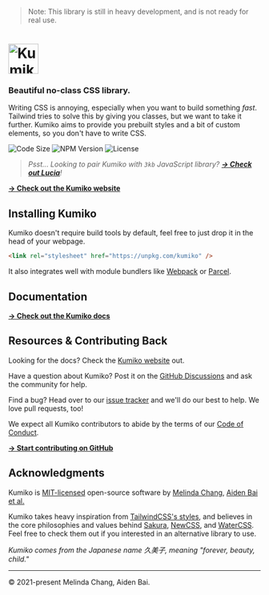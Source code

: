 > Note: This library is still in heavy development, and is not ready for real use.

# <img src="https://raw.githubusercontent.com/melindachang/kumiko/master/.github/assets/logo.svg" height="60" alt="Kumiko Logo" />

### Beautiful no-class CSS library.

Writing CSS is annoying, especially when you want to build something _fast_. Tailwind tries to solve this by giving you classes, but we want to take it further. Kumiko aims to provide you prebuilt styles and a bit of custom elements, so you don't have to write CSS.

![Code Size](https://badgen.net/badgesize/brotli/https/unpkg.com/kumiko?color=EE3F86&labelColor=1D1E32&style=flat-square&label=size) ![NPM Version](https://img.shields.io/npm/v/kumiko?color=EE3F86&labelColor=1D1E32&style=flat-square) ![License](https://badgen.net/github/license/melindachang/kumiko?color=EE3F86&labelColor=1D1E32&style=flat-square)

> _Psst... Looking to pair Kumiko with `3kb` JavaScript library? [**→ Check out Lucia**](https://github.com/aidenybai/lucia)!_

[**→ Check out the Kumiko website**](https://kumiko.netlify.app/)

## Installing Kumiko

Kumiko doesn't require build tools by default, feel free to just drop it in the head of your webpage.

```html
<link rel="stylesheet" href="https://unpkg.com/kumiko" />
```

It also integrates well with module bundlers like [Webpack](https://webpack.js.org/) or [Parcel](https://parceljs.org/).

## Documentation

[**→ Check out the Kumiko docs**](https://kumiko.netlify.app/)

## Resources & Contributing Back

Looking for the docs? Check the [Kumiko website](https://kumiko.netlify.app/) out.

Have a question about Kumiko? Post it on the [GitHub Discussions](https://github.com/melindachang/kumiko/discussions) and ask the community for help.

Find a bug? Head over to our [issue tracker](https://github.com/melindachang/kumiko/issues) and we'll do our best to help. We love pull requests, too!

We expect all Kumiko contributors to abide by the terms of our [Code of Conduct](https://github.com/melindachang/kumiko/blob/master/.github/CODE_OF_CONDUCT.md).

[**→ Start contributing on GitHub**](https://github.com/melindachang/kumiko/blob/master/.github/CONTRIBUTING.md)

## Acknowledgments

Kumiko is [MIT-licensed](LICENSE) open-source software by [Melinda Chang](https://github.com/melindachang), [Aiden Bai](https://github.com/melindachang) [et al.](https://github.com/melindachang/kumiko/graphs/contributors)

Kumiko takes heavy inspiration from [TailwindCSS's styles](https://tailwindcss.com/), and believes in the core philosophies and values behind [Sakura](https://github.com/oxalorg/sakura), [NewCSS](https://newcss.net/), and [WaterCSS](https://watercss.kognise.dev/). Feel free to check them out if you interested in an alternative library to use.

_Kumiko comes from the Japanese name 久美子, meaning "forever, beauty, child."_

---

© 2021-present Melinda Chang, Aiden Bai.
